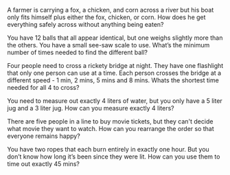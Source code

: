 A farmer is carrying a fox, a chicken, and corn across a river but his boat only fits himself plus either the fox, chicken, or corn. How does he get everything safely across without anything being eaten?

You have 12 balls that all appear identical, but one weighs slightly more than the others. You have a small see-saw scale to use. What’s the minimum number of times needed to find the different ball?

Four people need to cross a rickety bridge at night. They have one flashlight that only one person can use at a time. Each person crosses the bridge at a different speed - 1 min, 2 mins, 5 mins and 8 mins. Whats the shortest time needed for all 4 to cross?

You need to measure out exactly 4 liters of water, but you only have a 5 liter jug and a 3 liter jug. How can you measure exactly 4 liters?

There are five people in a line to buy movie tickets, but they can't decide what movie they want to watch. How can you rearrange the order so that everyone remains happy?

You have two ropes that each burn entirely in exactly one hour. But you don’t know how long it’s been since they were lit. How can you use them to time out exactly 45 mins?
